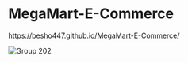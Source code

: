 # MegaMart-E-Commerce
https://besho447.github.io/MegaMart-E-Commerce/

  ![Group 202](https://github.com/besho447/MegaMart-E-Commerce/assets/77415648/6e878340-dd75-439d-938b-e6beabc2e364)
